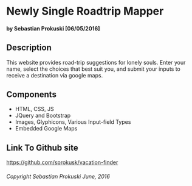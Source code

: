 # Newly Single Roadtrip Mapper

#### by Sebastian Prokuski [06/05/2016]

## Description
This website provides road-trip suggestions for lonely souls. Enter your name, select the choices that best suit you, and submit your inputs to receive a destination via google maps.

## Components
* HTML, CSS, JS
* JQuery and Bootstrap
* Images, Glyphicons, Various Input-field Types
* Embedded Google Maps

## Link To Github site

https://github.com/sprokusk/vacation-finder

###### Copyright Sebastian Prokuski June, 2016

